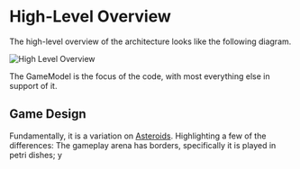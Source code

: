# High-Level Overview

The high-level overview of the architecture looks like the following diagram.

![High Level Overview](https://github.com/ProfPorkins/Coronavirus-NanoForce/blob/trunk/docs/High-Level-Overview.png)

The GameModel is the focus of the code, with most everything else in support of it.

## Game Design

Fundamentally, it is a variation on [Asteroids](https://en.wikipedia.org/wiki/Asteroids_%28video_game%29).  Highlighting a few of the differences:  The gameplay arena has borders, specifically it is played in petri dishes; y